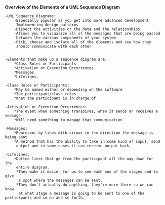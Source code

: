 **Overview of the Elements of a UML Sequence Diagram**

    -UML Sequence Diagrams:
        -Especially popular as you get into more advanced development
        -Implementing design patterns
        -Dissect the activities or the data and the relationships
        -Allows you to visualize all of the messages that are being passed 
         between the various components of your system
        -Pick, choose and isolate all of the elements and see how they 
         should communicate with each other


    -Elements that make up a sequence diagram are;
        *Class Roles or Participants
        *Activation or Execution Occurrences
        *Messages
        *Lifelines.

    -Class Rules or Participants:
        *May be named either or depending on the software
        *The participant/class rules
        *What the participant is in charge of

    -Activation or Execution Occurrences:
        *The event when something transpires, when it sends or receives a message
        *Will need something to manage that communication
        
    -Messages:
        *Represent by lines with arrows in the direction the message is being sent
        *A method that has the ability to take in some kind of input, send 
         output and in some cases it can receive output back.
    
    -Lifelines:
        *Dotted lines that go from the participant all the way down for the 
         entire diagram. 
         *They make it easier for us to see each one of the stages and to give 
          a spot where the messages can be sent. 
         *They don't actually do anything, they're more there so we can know 
          at what stage a message is going to be sent to one of the participants and so on and so forth. 
          